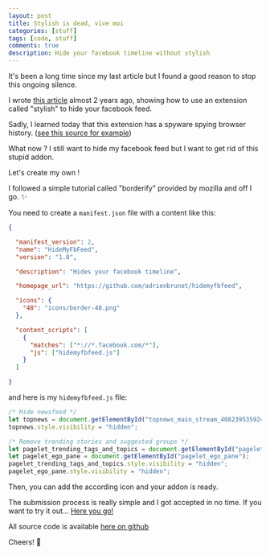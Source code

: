 ```yaml
---
layout: post
title: Stylish is dead, vive moi
categories: [stuff]
tags: [code, stuff]
comments: true
description: Hide your facebook timeline without stylish
---
```


It's been a long time since my last article but I found a good reason to stop this ongoing silence.

I wrote [this article](http://blog.adrienbrunet.com/stuff/2016/09/15/hide-all-the-things.html) almost 2 years ago, showing how to use an extension called "stylish" to hide your facebook feed.

Sadly, I learned today that this extension has a spyware spying browser history. ([see this source for example](https://www.bleepingcomputer.com/news/software/chrome-and-firefox-pull-stylish-add-on-after-report-it-logged-browser-history/))

What now ? I still want to hide my facebook feed but I want to get rid of this stupid addon.

Let's create my own !

I followed a simple tutorial called "borderify" provided by mozilla and off I go. :sparkles:

You need to create a `manifest.json` file with a content like this:

```json
{

  "manifest_version": 2,
  "name": "HideMyFbFeed",
  "version": "1.0",

  "description": "Hides your facebook timeline",

  "homepage_url": "https://github.com/adrienbrunet/hidemyfbfeed",

  "icons": {
    "48": "icons/border-48.png"
  },

  "content_scripts": [
    {
      "matches": ["*://*.facebook.com/*"],
      "js": ["hidemyfbfeed.js"]
    }
  ]

}
```
and here is my `hidemyfbfeed.js` file:

```javascript
/* Hide newsfeed */
let topnews = document.getElementById("topnews_main_stream_408239535924329");
topnews.style.visibility = "hidden";

/* Remove trending stories and suggested groups */
let pagelet_trending_tags_and_topics = document.getElementById("pagelet_trending_tags_and_topics");
let pagelet_ego_pane = document.getElementById("pagelet_ego_pane");
pagelet_trending_tags_and_topics.style.visibility = "hidden";
pagelet_ego_pane.style.visibility = "hidden";
```

Then, you can add the according icon and your addon is ready.

The submission process is really simple and I got accepted in no time.
If you want to try it out... [Here you go!](https://addons.mozilla.org/en-GB/firefox/addon/hidemyfbfeed/)

All source code is available [here on github](https://github.com/adrienbrunet/hidemyfbfeed)

Cheers! 
:beers:

